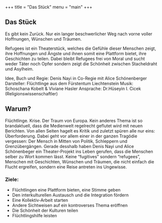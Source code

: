 +++
title = "Das Stück"
menu = "main"
+++
## Das Stück

Es gibt kein Zurück. Nur ein langer beschwerlicher Weg nach vorne voller Hoffnungen, Wünschen und Träumen. 

Refugees ist ein Theaterstück, welches die Gefühle dieser Menschen zeigt, ihre Hoffnungen und Ängste und ihnen somit eine Plattform bietet, ihre Geschichten zu teilen. Dabei bleibt Refugees frei von Moral und sucht weder Täter noch Opfer sondern zeigt die Schönheit zwischen Stacheldraht und Asylheim.


Idee, Buch und Regie: Denis Nayi in Co-Regie mit Alice Schönenberger
Darsteller: Flüchtlinge aus dem Fürstentum Liechtenstein
Musik: Schoschana Kobelt & Viviane Hasler
Ansprache: Dr.Hüseyin I. Cicek (Religionswissenschaftler)

## Warum?

Flüchtlinge. Krise. Der Traum von Europa. Kein anderes Thema ist so brandaktuell, dass die Medienwelt regelrecht geflutet wird mit neuen Berichten. Von allen Seiten hagelt es Kritik und zuletzt spüren alle nur eins: Überforderung. 
Dabei geht vor allem einer in der ganzen Tragödie vergessen: Der Mensch in Mitten von Politik, Schleppern und Grenzübergängen.
Gerade desshalb haben Denis Nayi und Alice Schönenbeger ein Theater-Projekt ins Leben gerufen, dass die Menschen selber zu Wort kommen lässt. Keine “fugitives” sondern “refugees”, Menschen mit Geschichten, Wünschen und Träumen, die nicht einfach die Flucht ergreifen, sondern eine Reise antreten ins Ungewisse.

### Ziele: 

 - Flüchtlingen eine Plattform bieten, eine Stimme geben
 - Den interkulturellen Austausch und die Integration fördern
 - Eine Kollektiv-Arbeit starten
 - Andere Sichtweisen auf ein kontroverses Thema eröffnen
 - Die Schönheit der Kulturen teilen
 - Flüchtlingshilfe leisten


